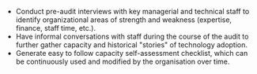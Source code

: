 
 * Conduct pre-audit interviews with key managerial and technical staff to identify organizational areas of strength and weakness (expertise, finance, staff time, etc.).
 * Have informal conversations with staff during the course of the audit to further gather capacity and historical "stories" of technology adoption.
 * Generate easy to follow capacity self-assessment checklist, which can be continuously used and modified by the organisation over time. 
